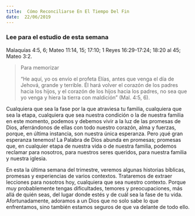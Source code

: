 ```yaml
---
title:  Cómo Reconciliarse En El Tiempo Del Fin
date:  22/06/2019
---
```


### Lee para el estudio de esta semana
Malaquías 4:5, 6; Mateo 11:14, 15; 17:10; 1 Reyes 16:29-17:24; 18:20 al 45; Mateo 3:2.

> <p>Para memorizar</p>
> “He aquí, yo os envío el profeta Elías, antes que venga el día de Jehová, grande y terrible. Él hará volver el corazón de los padres hacia los hijos, y el corazón de los hijos hacia los padres, no sea que yo venga y hiera la tierra con maldición” (Mal. 4:5, 6).

Cualquiera que sea la fase por la que atraviesa tu familia, cualquiera que sea la etapa, cualquiera que sea nuestra condición o la de nuestra familia en este momento, podemos y debemos vivir a la luz de las promesas de Dios, aferrándonos de ellas con todo nuestro corazón, alma y fuerzas, porque, en última instancia, son nuestra única esperanza. Pero ¡qué gran esperanza tenemos! La Palabra de Dios abunda en promesas; promesas que, en cualquier etapa de nuestra vida o de nuestra familia, podemos reclamar para nosotros, para nuestros seres queridos, para nuestra familia y nuestra iglesia.

En esta la última semana del trimestre, veremos algunas historias bíblicas, promesas y experiencias de varios contextos. Trataremos de extraer lecciones para nosotros hoy, cualquiera que sea nuestro contexto. Porque muy probablemente tengas dificultades, temores y preocupaciones, más allá de quién seas, del lugar donde estés y de cuál sea la fase de tu vida. Afortunadamente, adoramos a un Dios que no solo sabe lo que enfrentamos, sino también estamos seguros de que va delante de todo ello.